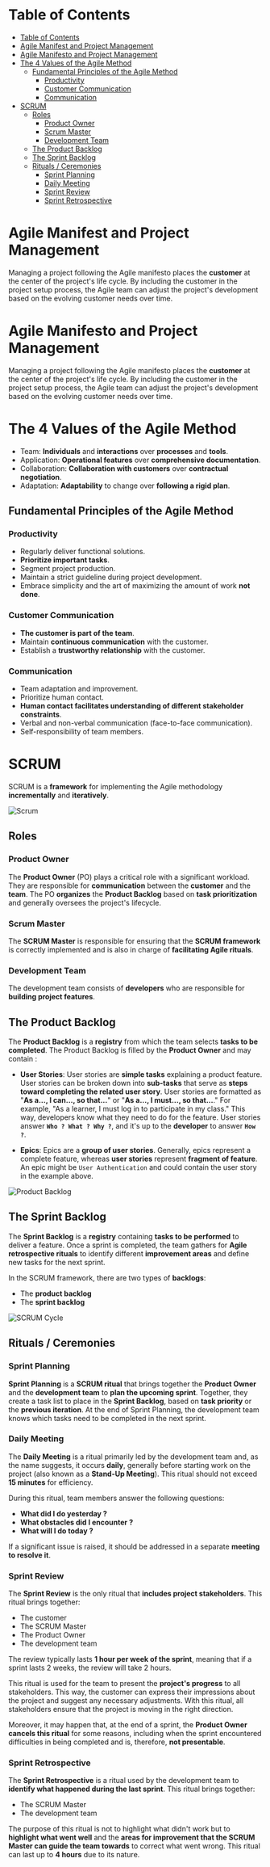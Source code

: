 # Table of Contents

- [Table of Contents](#table-of-contents)
- [Agile Manifest and Project Management](#agile-manifest-and-project-management)
- [Agile Manifesto and Project Management](#agile-manifesto-and-project-management)
- [The 4 Values of the Agile Method](#the-4-values-of-the-agile-method)
  - [Fundamental Principles of the Agile Method](#fundamental-principles-of-the-agile-method)
    - [Productivity](#productivity)
    - [Customer Communication](#customer-communication)
    - [Communication](#communication)
- [SCRUM](#scrum)
  - [Roles](#roles)
    - [Product Owner](#product-owner)
    - [Scrum Master](#scrum-master)
    - [Development Team](#development-team)
  - [The Product Backlog](#the-product-backlog)
  - [The Sprint Backlog](#the-sprint-backlog)
  - [Rituals / Ceremonies](#rituals--ceremonies)
    - [Sprint Planning](#sprint-planning)
    - [Daily Meeting](#daily-meeting)
    - [Sprint Review](#sprint-review)
    - [Sprint Retrospective](#sprint-retrospective)

# Agile Manifest and Project Management

Managing a project following the Agile manifesto places the **customer** at the center of the project's life cycle. By including the customer in the project setup process, the Agile team can adjust the project's development based on the evolving customer needs over time.

# Agile Manifesto and Project Management

Managing a project following the Agile manifesto places the **customer** at the center of the project's life cycle. By including the customer in the project setup process, the Agile team can adjust the project's development based on the evolving customer needs over time.

# The 4 Values of the Agile Method

- Team: **Individuals** and **interactions** over **processes** and **tools**.
- Application: **Operational features** over **comprehensive documentation**.
- Collaboration: **Collaboration with customers** over **contractual negotiation**.
- Adaptation: **Adaptability** to change over **following a rigid plan**.

## Fundamental Principles of the Agile Method

### Productivity

- Regularly deliver functional solutions.
- **Prioritize important tasks**.
- Segment project production.
- Maintain a strict guideline during project development.
- Embrace simplicity and the art of maximizing the amount of work **not done**.

### Customer Communication

- **The customer is part of the team**.
- Maintain **continuous communication** with the customer.
- Establish a **trustworthy relationship** with the customer.

### Communication

- Team adaptation and improvement.
- Prioritize human contact.
- **Human contact facilitates understanding of different stakeholder constraints**.
- Verbal and non-verbal communication (face-to-face communication).
- Self-responsibility of team members.

# SCRUM

SCRUM is a **framework** for implementing the Agile methodology **incrementally** and **iteratively**.

![Scrum](assets/scrum_schema.jpeg)

## Roles

### Product Owner

The **Product Owner** (PO) plays a critical role with a significant workload. They are responsible for **communication** between the **customer** and the **team**. The PO **organizes** the **Product Backlog** based on **task prioritization** and generally oversees the project's lifecycle.

### Scrum Master

The **SCRUM Master** is responsible for ensuring that the **SCRUM framework** is correctly implemented and is also in charge of **facilitating Agile rituals**.

### Development Team

The development team consists of **developers** who are responsible for **building project features**.

## The Product Backlog

The **Product Backlog** is a **registry** from which the team selects **tasks to be completed**. The Product Backlog is filled by the **Product Owner** and may contain :

- **User Stories**: User stories are **simple tasks** explaining a product feature. User stories can be broken down into **sub-tasks** that serve as **steps toward completing the related user story**. User stories are formatted as "**As a..., I can..., so that...**" or "**As a..., I must..., so that...**." For example, "As a learner, I must log in to participate in my class." This way, developers know what they need to do for the feature. User stories answer **`Who ? What ? Why ?`**, and it's up to the **developer** to answer **`How ?`**.

- **Epics**: Epics are a **group of user stories**. Generally, epics represent a complete feature, whereas **user stories** represent **fragment of feature**. An epic might be `User Authentication` and could contain the user story in the example above.

![Product Backlog](assets/backlog.png)

## The Sprint Backlog

The **Sprint Backlog** is a **registry** containing **tasks to be performed** to deliver a feature. Once a sprint is completed, the team gathers for **Agile retrospective rituals** to identify different **improvement areas** and define new tasks for the next sprint.

In the SCRUM framework, there are two types of **backlogs**:

- The **product backlog**
- The **sprint backlog**

![SCRUM Cycle](./assets/cycle.jpeg)

## Rituals / Ceremonies

### Sprint Planning

**Sprint Planning** is a **SCRUM ritual** that brings together the **Product Owner** and the **development team** to **plan the upcoming sprint**. Together, they create a task list to place in the **Sprint Backlog**, based on **task priority** or the **previous iteration**. At the end of Sprint Planning, the development team knows which tasks need to be completed in the next sprint.

### Daily Meeting

The **Daily Meeting** is a ritual primarily led by the development team and, as the name suggests, it occurs **daily**, generally before starting work on the project (also known as a **Stand-Up Meeting**). This ritual should not exceed **15 minutes** for efficiency.

During this ritual, team members answer the following questions:

- **What did I do yesterday ?**
- **What obstacles did I encounter ?**
- **What will I do today ?**

If a significant issue is raised, it should be addressed in a separate **meeting to resolve it**.

### Sprint Review

The **Sprint Review** is the only ritual that **includes project stakeholders**. This ritual brings together:

- The customer
- The SCRUM Master
- The Product Owner
- The development team

The review typically lasts **1 hour per week of the sprint**, meaning that if a sprint lasts 2 weeks, the review will take 2 hours.

This ritual is used for the team to present the **project's progress** to all stakeholders. This way, the customer can express their impressions about the project and suggest any necessary adjustments. With this ritual, all stakeholders ensure that the project is moving in the right direction.

Moreover, it may happen that, at the end of a sprint, the **Product Owner cancels this ritual** for some reasons, including when the sprint encountered difficulties in being completed and is, therefore, **not presentable**.

### Sprint Retrospective

The **Sprint Retrospective** is a ritual used by the development team to **identify what happened during the last sprint**. This ritual brings together:

- The SCRUM Master
- The development team

The purpose of this ritual is not to highlight what didn't work but to **highlight what went well** and the **areas for improvement that the SCRUM Master can guide the team towards** to correct what went wrong. This ritual can last up to **4 hours** due to its nature.